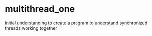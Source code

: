 # multithread_one

initial understanding to create a program to understand synchronized threads working together
